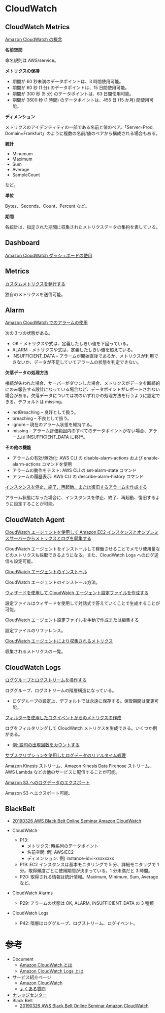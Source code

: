 
# CloudWatch

## CloudWatch Metrics

[Amazon CloudWatch の概念](https://docs.aws.amazon.com/ja_jp/AmazonCloudWatch/latest/monitoring/cloudwatch_concepts.html)

**名前空間**

命名規則は AWS/service。

**メトリクスの保持**

* 期間が 60 秒未満のデータポイントは、3 時間使用可能。
* 期間が 60 秒 (1 分) のデータポイントは、15 日間使用可能。
* 期間が 300 秒 (5 分) のデータポイントは、63 日間使用可能。
* 期間が 3600 秒 (1 時間) のデータポイントは、455 日 (15 か月) 間使用可能。

**ディメンション**

メトリクスのアイデンティティの一部である名前と値のペア。「Server=Prod, Domain=Frankfurt」のように複数の名前/値のペアから構成される場合もある。

**統計**

* Minumum
* Maximum
* Sum
* Average
* SampleCount

など。

**単位**

Bytes、Seconds、Count、Percent など。

**期間**

各統計は、指定された期間に収集されたメトリクスデータの集約を表している。



## Dashboard

[Amazon CloudWatch ダッシュボードの使用](https://docs.aws.amazon.com/ja_jp/AmazonCloudWatch/latest/monitoring/CloudWatch_Dashboards.html)



## Metrics


[カスタムメトリクスを発行する](https://docs.aws.amazon.com/ja_jp/AmazonCloudWatch/latest/monitoring/publishingMetrics.html)

独自のメトリクスを送信可能。



## Alarm

[Amazon CloudWatch でのアラームの使用](https://docs.aws.amazon.com/ja_jp/AmazonCloudWatch/latest/monitoring/AlarmThatSendsEmail.html)

次の３つの状態がある。

* OK – メトリクスや式は、定義したしきい値を下回っている。
* ALARM – メトリクスや式は、定義したしきい値を超えている。
* INSUFFICIENT_DATA – アラームが開始直後であるか、メトリクスが利用できないか、データが不足していてアラームの状態を判定できない。

**欠落データの処理方法**

接続が失われた場合、サーバーがダウンした場合、メトリクスがデータを断続的にのみ報告する設計になっている場合など、データポイントがレポートされない場合がある。欠落データについては次のいずれかの処理方法を行うように設定できる。デフォルトは missing。

* notBreaching – 良好として扱う。
* breaching – 不良として扱う。
* ignore – 現在のアラーム状態を維持する。
* missing – アラーム評価範囲内のすべてのデータポイントがない場合、アラームは INSUFFICIENT_DATA に移行。

**その他の機能**

* アラームの有効/無効化: AWS CLI の disable-alarm-actions および enable-alarm-actions コマンドを使用
* アラームの動作をテスト: AWS CLI の set-alarm-state コマンド
* アラームの履歴表示: AWS CLI の describe-alarm-history コマンド


[インスタンスを停止、終了、再起動、または復旧するアラームを作成する](https://docs.aws.amazon.com/ja_jp/AmazonCloudWatch/latest/monitoring/UsingAlarmActions.html)

アラーム状態になった場合に、インスタンスを停止、終了、再起動、復旧するように設定することが可能。



## CloudWatch Agent

[CloudWatch エージェントを使用して Amazon EC2 インスタンスとオンプレミスサーバーからメトリクスとログを収集する](https://docs.aws.amazon.com/ja_jp/AmazonCloudWatch/latest/monitoring/Install-CloudWatch-Agent.html)

CloudWatch エージェントをインストールして稼働させることでメモリ使用量などのメトリクスも採取できるようになる。また、CloudWatch Logs へのログ送信も設定可能。


[CloudWatch エージェントのインストール](https://docs.aws.amazon.com/ja_jp/AmazonCloudWatch/latest/monitoring/install-CloudWatch-Agent-on-EC2-Instance.html)

CloudWatch エージェントのインストール方法。


[ウィザードを使用して CloudWatch エージェント設定ファイルを作成する](https://docs.aws.amazon.com/ja_jp/AmazonCloudWatch/latest/monitoring/create-cloudwatch-agent-configuration-file-wizard.html)

設定ファイルはウィザードを使用して対話式で答えていくことで生成することが可能。


[CloudWatch エージェント設定ファイルを手動で作成または編集する](https://docs.aws.amazon.com/ja_jp/AmazonCloudWatch/latest/monitoring/CloudWatch-Agent-Configuration-File-Details.html)

設定ファイルのリファレンス。


[CloudWatch エージェントにより収集されるメトリクス](https://docs.aws.amazon.com/ja_jp/AmazonCloudWatch/latest/monitoring/metrics-collected-by-CloudWatch-agent.html)

収集されるメトリクスの一覧。



## CloudWatch Logs

[ロググループとログストリームを操作する](https://docs.aws.amazon.com/ja_jp/AmazonCloudWatch/latest/logs/Working-with-log-groups-and-streams.html)

ロググループ、ログストリームの階層構造になっている。

* ロググループの設定上、デフォルトでは永遠に保存する。保管期間は変更可能。


[フィルターを使用したログイベントからのメトリクスの作成](https://docs.aws.amazon.com/ja_jp/AmazonCloudWatch/latest/logs/MonitoringLogData.html)

ログをフィルタリングして CloudWatch メトリクスを生成できる。いくつか例がある。

* [例: 語句の出現回数をカウントする](https://docs.aws.amazon.com/ja_jp/AmazonCloudWatch/latest/logs/CountOccurrencesExample.html)


[サブスクリプションを使用したログデータのリアルタイム処理](https://docs.aws.amazon.com/ja_jp/AmazonCloudWatch/latest/logs/Subscriptions.html)

Amazon Kinesis ストリーム、Amazon Kinesis Data Firehose ストリーム、AWS Lambda などの他のサービスに配信することが可能。


[Amazon S3 へのログデータのエクスポート](https://docs.aws.amazon.com/ja_jp/AmazonCloudWatch/latest/logs/S3Export.html)

Amazon S3 へエクスポート可能。


## BlackBelt

* [20190326 AWS Black Belt Online Seminar Amazon CloudWatch](https://pages.awscloud.com/rs/112-TZM-766/images/20190326_AWS-BlackBelt_CloudWatch.pdf)

* CloudWatch
  * P13:
    * メトリクス: 時系列のデータポイント
    * 名前空間: 例) AWS/EC2
    * ディメンション: 例) instance-id=i-xxxxxxxx
  * P19: EC2 インスタンスは基本モニタリングで 5 分、詳細モニタリグで 1 分。取得頻度ごとに使用期間が決まっている。1 分未満だと 3 時間。
  * P20: 取得される情報は統計情報。Maximum, Minimum, Sum, Average など。
* CloudWatch Alarms
  * P29: アラームの状態は OK, ALARM, INSUFFICIENT_DATA の 3 種類
* CloudWatch Logs
  * P42: 階層はロググループ、ログストリーム、ログイベント。



# 参考

* Document
  * [Amazon CloudWatch とは](https://docs.aws.amazon.com/ja_jp/AmazonCloudWatch/latest/monitoring/WhatIsCloudWatch.html)
  * [Amazon CloudWatch Logs とは](https://docs.aws.amazon.com/ja_jp/AmazonCloudWatch/latest/logs/WhatIsCloudWatchLogs.html)
* サービス紹介ページ
  * [Amazon CloudWatch](https://aws.amazon.com/jp/cloudwatch/)
  * [よくある質問](https://aws.amazon.com/jp/cloudwatch/faqs/)
* [ナレッジセンター](https://aws.amazon.com/jp/premiumsupport/knowledge-center/#Amazon_CloudWatch)
* Black Belt
  * [20190326 AWS Black Belt Online Seminar Amazon CloudWatch](https://pages.awscloud.com/rs/112-TZM-766/images/20190326_AWS-BlackBelt_CloudWatch.pdf)

